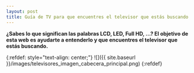```yaml
---
layout: post
title: Guía de TV para que encuentres el televisor que estás buscando
---
```


**¿Sabes lo que significan las palabras LCD, LED, Full HD, ...? El objetivo de esta web es ayudarte a entenderlo y que encuentres el televisor que estás buscando.**

{:refdef: style="text-align: center;"}
![]({{ site.baseurl }}/images/televisores_imagen_cabecera_principal.png)
{:refdef}


